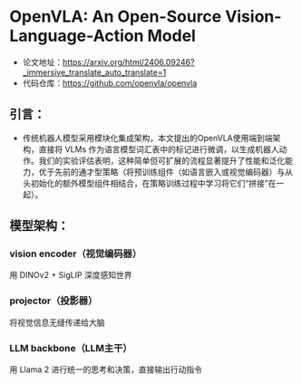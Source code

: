 # OpenVLA: An Open-Source Vision-Language-Action Model
- 论文地址：https://arxiv.org/html/2406.09246?_immersive_translate_auto_translate=1
- 代码仓库：https://github.com/openvla/openvla

## 引言：
- 传统机器人模型采用模块化集成架构，本文提出的OpenVLA使用端到端架构，直接将 VLMs 作为语言模型词汇表中的标记进行微调，以生成机器人动作。我们的实验评估表明，这种简单但可扩展的流程显著提升了性能和泛化能力，优于先前的通才型策略（将预训练组件（如语言嵌入或视觉编码器）与从头初始化的额外模型组件相结合，在策略训练过程中学习将它们“拼接”在一起）。

## 模型架构：
### vision encoder（视觉编码器）
用 DINOv2 + SigLIP 深度感知世界
### projector（投影器）
将视觉信息无缝传递给大脑
### LLM backbone（LLM主干）
用 Llama 2 进行统一的思考和决策，直接输出行动指令
